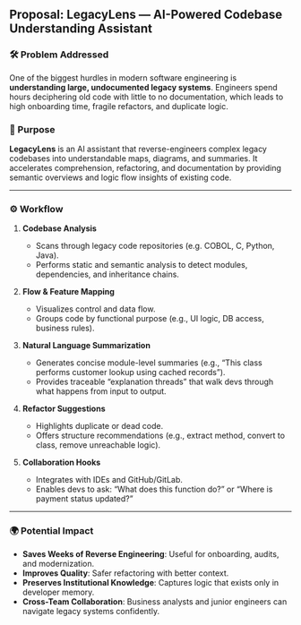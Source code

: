 ## Proposal: LegacyLens — AI-Powered Codebase Understanding Assistant

### 🛠 Problem Addressed

One of the biggest hurdles in modern software engineering is **understanding large, undocumented legacy systems**. Engineers spend hours deciphering old code with little to no documentation, which leads to high onboarding time, fragile refactors, and duplicate logic.

### 🎯 Purpose

**LegacyLens** is an AI assistant that reverse-engineers complex legacy codebases into understandable maps, diagrams, and summaries. It accelerates comprehension, refactoring, and documentation by providing semantic overviews and logic flow insights of existing code.

---

### ⚙️ Workflow

1. **Codebase Analysis**  
   - Scans through legacy code repositories (e.g. COBOL, C, Python, Java).
   - Performs static and semantic analysis to detect modules, dependencies, and inheritance chains.

2. **Flow & Feature Mapping**  
   - Visualizes control and data flow.
   - Groups code by functional purpose (e.g., UI logic, DB access, business rules).

3. **Natural Language Summarization**  
   - Generates concise module-level summaries (e.g., “This class performs customer lookup using cached records”).
   - Provides traceable “explanation threads” that walk devs through what happens from input to output.

4. **Refactor Suggestions**  
   - Highlights duplicate or dead code.
   - Offers structure recommendations (e.g., extract method, convert to class, remove unreachable logic).

5. **Collaboration Hooks**  
   - Integrates with IDEs and GitHub/GitLab.
   - Enables devs to ask: “What does this function do?” or “Where is payment status updated?”

---

### 🌍 Potential Impact

- **Saves Weeks of Reverse Engineering**: Useful for onboarding, audits, and modernization.
- **Improves Quality**: Safer refactoring with better context.
- **Preserves Institutional Knowledge**: Captures logic that exists only in developer memory.
- **Cross-Team Collaboration**: Business analysts and junior engineers can navigate legacy systems confidently.